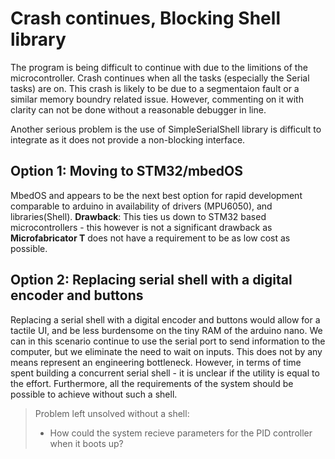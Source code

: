 # Crash continues, Blocking Shell library

The program is being difficult to continue with due to the limitions of the microcontroller. Crash continues when all the tasks (especially the Serial tasks) are on. This crash is likely to be due to a segmentaion fault or a similar memory boundry related issue. However, commenting on it with clarity can not be done without a reasonable debugger in line. 

Another serious problem is the use of SimpleSerialShell library is difficult to integrate as it does not provide a non-blocking interface.


## Option 1: Moving to STM32/mbedOS
MbedOS and appears to be the next best option for rapid development comparable to arduino in availability of drivers (MPU6050), and libraries(Shell). **Drawback**: This ties us down to STM32 based microcontrollers - this however is not a significant drawback as **Microfabricator T** does not have a requirement to be as low cost as possible.


## Option 2: Replacing serial shell with a digital encoder and buttons

Replacing a serial shell with a digital encoder and buttons would allow for a tactile UI, and be less burdensome on the tiny RAM of the arduino nano. We can in this scenario continue to use the serial port to send information to the computer, but we eliminate the need to wait on inputs. This does not by any means represent an engineering bottleneck. However, in terms of time spent building a concurrent serial shell - it is unclear if the utility is equal to the effort. Furthermore, all the requirements of the system should be possible to achieve without such a shell.

> Problem left unsolved without a shell:
> - How could the system recieve parameters for the PID controller when it boots up? 


